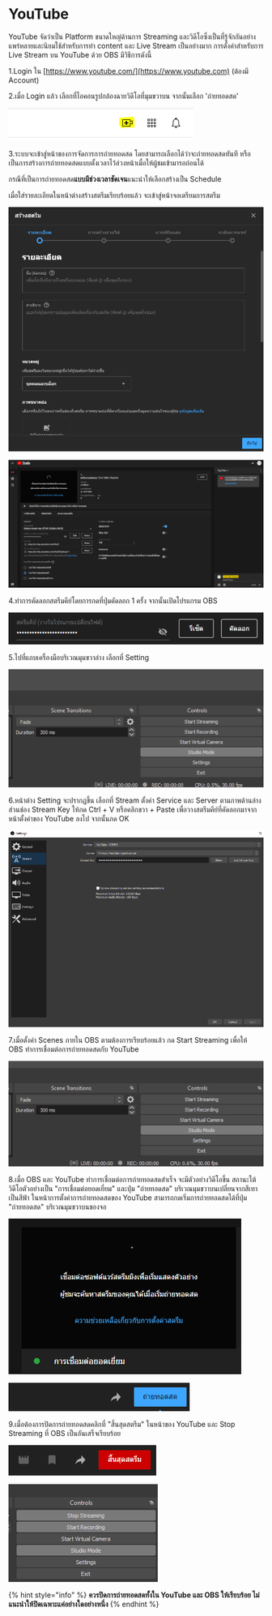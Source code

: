 # YouTube

YouTube จัดว่าเป็น Platform ขนาดใหญ่ด้านการ Streaming และวิดีโอซึ่งเป็นที่รู้จักกันอย่างแพร่หลายและนิยมใช้สำหรับการทำ content และ Live Stream เป็นอย่างมาก การตั้งค่าสำหรับการ Live Stream บน YouTube ด้วย OBS มีวิธีการดังนี้

1.Login ใน [https://www.youtube.com/](https://www.youtube.com) (ต้องมี Account)

2.เมื่อ Login แล้ว เลือกที่ไอคอนรูปกล้องฉายวิดีโอที่มุมขวาบน จากนั้นเลือก 'ถ่ายทอดสด'

![](<../.gitbook/assets/image (201) (1) (1).png>)

3.ระบบจะเข้าสู่หน้าของการจัดการการถ่ายทอดสด โดยสามารถเลือกได้ว่าจะถ่ายทอดสดทันที หรือเป็นการสร้างการถ่ายทอดสดแบบตั้งเวลาไว้ล่วงหน้าเมื่อให้ผู้ชมเข้ามารอก่อนได้

กรณีที่เป็นการถ่ายทอดสด**แบบมีช่วงเวลาชัดเจน**แนะนำให้เลือกสร้างเป็น Schedule

เมื่อใส่รายละเอียดในหน้าต่างสร้างสตรีมเรียบร้อยแล้ว จะเข้าสู่หน้าจอเตรียมการสตรีม

![หน้าต่างการตั้งค่าวิดีโอการถ่ายทอดสด](<../.gitbook/assets/image (208) (1).png>)

![ตัวอย่างหน้าจอเตรียมการสตรีม](<../.gitbook/assets/image (200) (1).png>)

4.ทำการคัดลอกสตรีมคีย์โดยการกดที่ปุ่มคัดลอก 1 ครั้ง จากนั้นเปิดโปรแกรม OBS

![](<../.gitbook/assets/image (202) (1) (1).png>)

5.ไปที่แถบเครื่องมือบริเวณมุมขวาล่าง เลือกที่ Setting

![](<../.gitbook/assets/image (197) (1) (1) (1).png>)

6.หน้าต่าง Setting จะปรากฏขึ้น เลือกที่ Stream ตั้งค่า Service และ Server ตามภาพด้านล่าง ส่วนช่อง Stream Key ให้กด Ctrl + V หรือคลิกขวา + Paste เพื่อวางสตรีมคีย์ที่คัดลอกมาจากหน้าตั้งค่าของ YouTube ลงไป จากนั้นกด OK

![](<../.gitbook/assets/image (199) (1) (1) (1).png>)

7.เมื่อตั้งค่า Scenes ภายใน OBS ตามต้องการเรียบร้อยแล้ว กด Start Streaming เพื่อให้ OBS ทำการเชื่อมต่อการถ่ายทอดสดกับ YouTube

![](<../.gitbook/assets/image (195).png>)

8.เมื่อ OBS และ YouTube ทำการเชื่อมต่อการถ่ายทอดสดสำเร็จ จะมีตัวอย่างวิดีโอขึ้น สถานะใต้วิดีโอตัวอย่างเป็น "การเชื่อมต่อยอดเยี่ยม" และปุ่ม "ถ่ายทอดสด" บริเวณมุมขวาบนเปลี่ยนจากสีเทาเป็นสีฟ้า ในหน้าการตั้งค่าการถ่ายทอดสดของ YouTube สามารถกดเริ่มการถ่ายทอดสดได้ที่ปุ่ม "ถ่ายทอดสด" บริเวณมุมขวาบนของจอ

![ตัวอย่างวิดีโอขึ้น สถานะใต้วิดีโอตัวอย่างเป็น "การเชื่อมต่อยอดเยี่ยม"](<../.gitbook/assets/image (205).png>)

![ปุ่ม "ถ่ายทอดสด" บริเวณมุมขวาบนเปลี่ยนจากสีเทาเป็นสีฟ้า](<../.gitbook/assets/image (210).png>)

9.เมื่อต้องการปิดการถ่ายทอดสดคลิกที่ "สิ้นสุดสตรีม" ในหน้าของ YouTube และ Stop Streaming ที่ OBS เป็นอันเสร็จเรียบร้อย

!["สิ้นสุดสตรีม" ในหน้าของ YouTube บริเวณมุมขวาบน](<../.gitbook/assets/image (209) (1).png>)

![Stop Streaming ที่ OBS](<../.gitbook/assets/image (207).png>)

{% hint style="info" %}
**ควรปิดการถ่ายทอดสดทั้งใน YouTube และ OBS ให้เรียบร้อย ไม่แนะนำให้ปิดเฉพาะแค่อย่างใดอย่างหนึ่ง**
{% endhint %}
